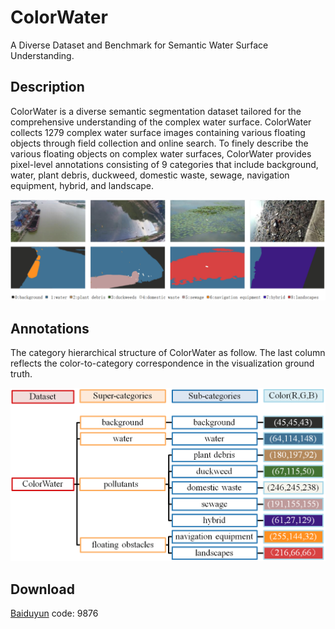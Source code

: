 # ColorWater
A Diverse Dataset and Benchmark for Semantic Water Surface Understanding.

## Description
ColorWater is a diverse semantic segmentation dataset tailored for the comprehensive understanding of the complex water surface. ColorWater collects 1279 complex water surface images containing various floating objects through field collection and online search. To finely describe the various floating objects on complex water surfaces, ColorWater provides pixel-level annotations consisting of 9 categories that include background, water, plant debris, duckweed, domestic waste, sewage, navigation equipment, hybrid, and landscape.

![](./images/examples.png)

## Annotations
The category hierarchical structure of ColorWater as follow. The last column reflects the color-to-category correspondence in the visualization ground truth.

![](./images/categories.png)

## Download

[Baiduyun](https://pan.baidu.com/s/1KeuYfI0ylHhbXygo_9v8fA) code: 9876


